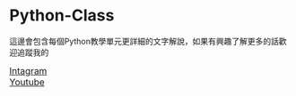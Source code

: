 # Python-Class
這邊會包含每個Python教學單元更詳細的文字解說，如果有興趣了解更多的話歡迎追蹤我的

<font size=3>[Intagram](https://www.instagram.com/matcha_code/)</font><br>
<font size=3>[Youtube](https://www.youtube.com/@matchacode)</font>
